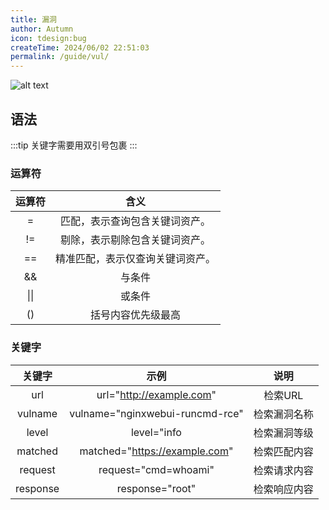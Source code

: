 ```yaml
---
title: 漏洞
author: Autumn
icon: tdesign:bug
createTime: 2024/06/02 22:51:03
permalink: /guide/vul/
---
```

![alt text](/images/vul-cn.png)

## 语法
:::tip
关键字需要用双引号包裹
:::

### 运算符

|     运算符              |                  含义 |
| :----------------------: | :-----------------------: |
| =                            | 匹配，表示查询包含关键词资产。 |
|       !=       | 剔除，表示剔除包含关键词资产。 |
|       ==       | 精准匹配，表示仅查询关键词资产。 |
| && | 与条件 |
| \|\| | 或条件 |
| () | 括号内容优先级最高 |



### 关键字

|  关键字  |              示例               |     说明     |
| :------: | :-----------------------------: | :----------: |
|   url    |    url="http://example.com"     |   检索URL    |
| vulname  | vulname="nginxwebui-runcmd-rce" | 检索漏洞名称 |
|  level   |           level="info           | 检索漏洞等级 |
| matched  |  matched="https://example.com"  | 检索匹配内容 |
| request  |      request="cmd=whoami"       | 检索请求内容 |
| response |         response="root"         | 检索响应内容 |
